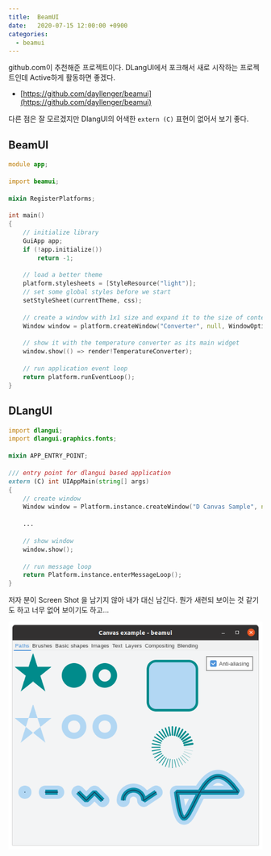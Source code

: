 ```yaml
---
title:  BeamUI
date:   2020-07-15 12:00:00 +0900
categories:
  - beamui
---
```


github.com이 추천해준 프로젝트이다.
DLangUI에서 포크해서 새로 시작하는 프로젝트인데 Active하게 활동하면 좋겠다.

 - [https://github.com/dayllenger/beamui](https://github.com/dayllenger/beamui)

다른 점은 잘 모르겠지만 DlangUI의 어색한 `extern (C)` 표현이 없어서 보기 좋다.

BeamUI
-------

```D
module app;

import beamui;

mixin RegisterPlatforms;

int main()
{
    // initialize library
    GuiApp app;
    if (!app.initialize())
        return -1;

    // load a better theme
    platform.stylesheets = [StyleResource("light")];
    // set some global styles before we start
    setStyleSheet(currentTheme, css);

    // create a window with 1x1 size and expand it to the size of content
    Window window = platform.createWindow("Converter", null, WindowOptions.expanded, 1, 1);

    // show it with the temperature converter as its main widget
    window.show(() => render!TemperatureConverter);

    // run application event loop
    return platform.runEventLoop();
}

```

DLangUI
-------

```D
import dlangui;
import dlangui.graphics.fonts;

mixin APP_ENTRY_POINT;

/// entry point for dlangui based application
extern (C) int UIAppMain(string[] args)
{
    // create window
    Window window = Platform.instance.createWindow("D Canvas Sample", null);

    ...

    // show window
    window.show();

    // run message loop
    return Platform.instance.enterMessageLoop();
}
```

저자 분이 Screen Shot 을 남기지 않아 내가 대신 남긴다.
뭔가 새련되 보이는 것 같기도 하고 너무 없어 보이기도 하고...

![ BeamUI Screen shot ](/screenshot/beamui/20200715.png)
